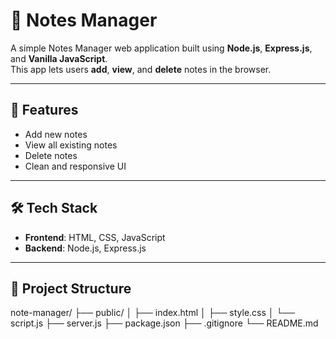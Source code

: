 # 📝 Notes Manager

A simple Notes Manager web application built using **Node.js**, **Express.js**, and **Vanilla JavaScript**.  
This app lets users **add**, **view**, and **delete** notes in the browser.

---

## 🚀 Features

- Add new notes
- View all existing notes
- Delete notes
- Clean and responsive UI

---

## 🛠 Tech Stack

- **Frontend**: HTML, CSS, JavaScript
- **Backend**: Node.js, Express.js

---

## 📁 Project Structure

note-manager/
├── public/
│ ├── index.html
│ ├── style.css
│ └── script.js
├── server.js
├── package.json
├── .gitignore
└── README.md

